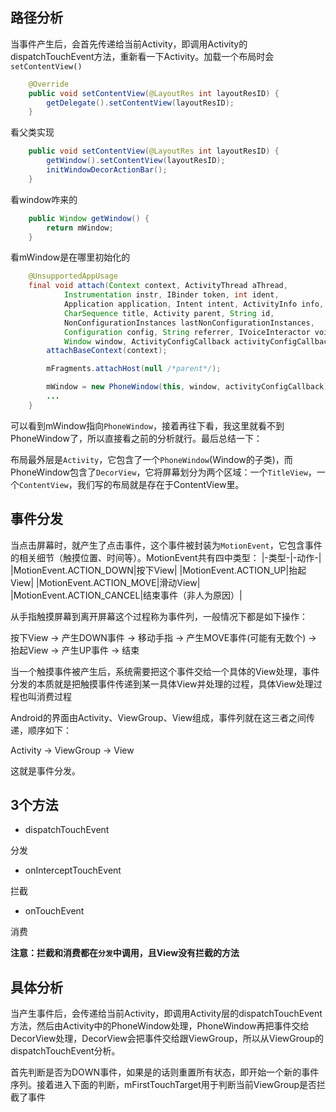 ## 路径分析
当事件产生后，会首先传递给当前Activity，即调用Activity的dispatchTouchEvent方法，重新看一下Activity。加载一个布局时会`setContentView()`
```java
    @Override
    public void setContentView(@LayoutRes int layoutResID) {
        getDelegate().setContentView(layoutResID);
    }
```

看父类实现
```java
    public void setContentView(@LayoutRes int layoutResID) {
        getWindow().setContentView(layoutResID);
        initWindowDecorActionBar();
    }
```

看window咋来的
```java
    public Window getWindow() {
        return mWindow;
    }
```

看mWindow是在哪里初始化的
```java
    @UnsupportedAppUsage
    final void attach(Context context, ActivityThread aThread,
            Instrumentation instr, IBinder token, int ident,
            Application application, Intent intent, ActivityInfo info,
            CharSequence title, Activity parent, String id,
            NonConfigurationInstances lastNonConfigurationInstances,
            Configuration config, String referrer, IVoiceInteractor voiceInteractor,
            Window window, ActivityConfigCallback activityConfigCallback, IBinder assistToken) {
        attachBaseContext(context);

        mFragments.attachHost(null /*parent*/);

        mWindow = new PhoneWindow(this, window, activityConfigCallback);
        ...
    }
```

可以看到mWindow指向`PhoneWindow`，接着再往下看，我这里就看不到PhoneWindow了，所以直接看之前的分析就行。最后总结一下：

布局最外层是`Activity`，它包含了一个`PhoneWindow`(Window的子类)，而PhoneWindow包含了`DecorView`，它将屏幕划分为两个区域：一个`TitleView`，一个`ContentView`，我们写的布局就是存在于ContentView里。

## 事件分发
当点击屏幕时，就产生了点击事件，这个事件被封装为`MotionEvent`，它包含事件的相关细节（触摸位置、时间等）。MotionEvent共有四中类型：
|-类型-|-动作-|
|MotionEvent.ACTION_DOWN|按下View|
|MotionEvent.ACTION_UP|抬起View|
|MotionEvent.ACTION_MOVE|滑动View|
|MotionEvent.ACTION_CANCEL|结束事件（非人为原因）|

从手指触摸屏幕到离开屏幕这个过程称为事件列，一般情况下都是如下操作：

按下View -> 产生DOWN事件 -> 移动手指 -> 产生MOVE事件(可能有无数个) -> 抬起View -> 产生UP事件 -> 结束

当一个触摸事件被产生后，系统需要把这个事件交给一个具体的View处理，事件分发的本质就是把触摸事件传递到某一具体View并处理的过程，具体View处理过程也叫消费过程

Android的界面由Activity、ViewGroup、View组成，事件列就在这三者之间传递，顺序如下：

Activity -> ViewGroup -> View

这就是事件分发。

## 3个方法
- dispatchTouchEvent

分发
- onInterceptTouchEvent

拦截
- onTouchEvent

消费

**注意：拦截和消费都在`分发`中调用，且View没有拦截的方法**
## 具体分析
当产生事件后，会传递给当前Activity，即调用Activity层的dispatchTouchEvent方法，然后由Activity中的PhoneWindow处理，PhoneWindow再把事件交给DecorView处理，DecorView会把事件交给跟ViewGroup，所以从ViewGroup的dispatchTouchEvent分析。

首先判断是否为DOWN事件，如果是的话则重置所有状态，即开始一个新的事件序列。接着进入下面的判断，mFirstTouchTarget用于判断当前ViewGroup是否拦截了事件

